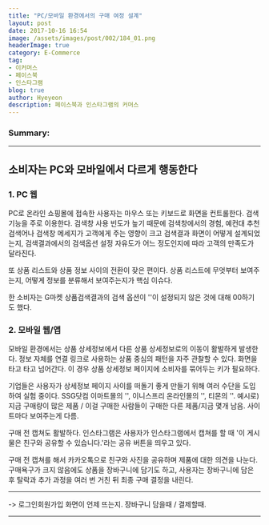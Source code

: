 ```yaml
---
title: "PC/모바일 환경에서의 구매 여정 설계"
layout: post
date: 2017-10-16 16:54
image: /assets/images/post/002/184_01.png
headerImage: true
category: E-Commerce
tag:
- 이커머스
- 페이스북
- 인스타그램
blog: true
author: Hyeyeon
description: 페이스북과 인스타그램의 커머스
---
```


### Summary:



---

## 소비자는 PC와 모바일에서 다르게 행동한다

### 1. PC 웹

PC로 온라인 쇼핑몰에 접속한 사용자는 마우스 또는 키보드로 화면을 컨트롤한다. 검색 기능을 주로 이용한다. 검색창 사용 빈도가 높기 때문에 검색창에서의 경험, 예컨대 추천검색어나 검색창 메세지가 고객에게 주는 영향이 크고 검색결과 화면이 어떻게 설계되었는지, 검색결과에서의 검색옵션 설정 자유도가 어느 정도인지에 따라 고객의 만족도가 달라진다.

또 상품 리스트와 상품 정보 사이의 전환이 잦은 편이다. 상품 리스트에 무엇부터 보여주는지, 어떻게 정보를 분류해서 보여주는지가 핵심 이슈다.

한 소비자는 G마켓 상품검색결과의 검색 옵션이 ''이 설정되지 않은 것에 대해 00하기도 했다.

### 2. 모바일 웹/앱

모바일 환경에서는 상품 상세정보에서 다른 상품 상세정보로의 이동이 활발하게 발생한다. 정보 자체를 연결 링크로 사용하는 상품 중심의 패턴을 자주 관찰할 수 있다. 화면을 타고 타고 넘어간다. 이 경우 상품 상세정보 페이지에 소비자를 묶어두는 키가 필요하다.

기업들은 사용자가 상세정보 페이지 사이를 떠돌기 좋게 만들기 위해 여러 수단을 도입하여 실험 중이다. SSG닷컴 이마트몰의 '', 이니스프리 온라인몰의 '', 티몬의 ''.
예시로)지금 구매량이 많은 제품 / 이걸 구매한 사람들이 구매한 다른 제품/지금 몇개 남음. 사이트마다 보여주는게 다름.

구매 전 캡쳐도 활발하다. 인스타그램은 사용자가 인스타그램에서 캡쳐를 할 때 '이 게시물은 친구와 공유할 수 있습니다.'라는 공유 버튼을 띄우고 있다.

구매 전 캡쳐를 해서 카카오톡으로 친구와 사진을 공유하며 제품에 대한 의견을 나눈다. 구매욕구가 크지 않음에도 상품을 장바구니에 담기도 하고, 사용자는 장바구니에 담은 후 탈락과 추가 과정을 여러 번 거친 뒤 최종 구매 결정을 내린다.


---

-> 로그인회원가입 화면이 언제 뜨는지. 장바구니 담을때 / 결제할때.

---
